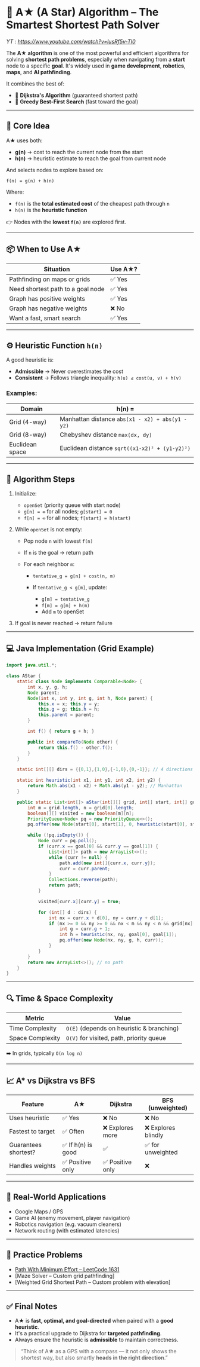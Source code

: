 
# 🌟 A★ (A Star) Algorithm – The Smartest Shortest Path Solver

_YT : https://www.youtube.com/watch?v=lusRf5v-TI0_

The **A★ algorithm** is one of the most powerful and efficient algorithms for solving **shortest path problems**, especially when navigating from a **start** node to a specific **goal**. It's widely used in **game development**, **robotics**, **maps**, and **AI pathfinding**.

It combines the best of:

* 🧭 **Dijkstra's Algorithm** (guaranteed shortest path)
* 🚀 **Greedy Best-First Search** (fast toward the goal)

---

## 🧠 Core Idea

A★ uses both:

* **g(n)** → cost to reach the current node from the start
* **h(n)** → heuristic estimate to reach the goal from current node

And selects nodes to explore based on:

```text
f(n) = g(n) + h(n)
```

Where:

* `f(n)` is the **total estimated cost** of the cheapest path through `n`
* `h(n)` is the **heuristic function**

👉 Nodes with the **lowest `f(n)`** are explored first.

---

## 📦 When to Use A★

| Situation                         | Use A★? |
| --------------------------------- | ------- |
| Pathfinding on maps or grids      | ✅ Yes   |
| Need shortest path to a goal node | ✅ Yes   |
| Graph has positive weights        | ✅ Yes   |
| Graph has negative weights        | ❌ No    |
| Want a fast, smart search         | ✅ Yes   |

---

## ⚙️ Heuristic Function `h(n)`

A good heuristic is:

* **Admissible** → Never overestimates the cost
* **Consistent** → Follows triangle inequality: `h(u) ≤ cost(u, v) + h(v)`

### Examples:

| Domain          | h(n) =                                           |
| --------------- | ------------------------------------------------ |
| Grid (4-way)    | Manhattan distance `abs(x1 - x2) + abs(y1 - y2)` |
| Grid (8-way)    | Chebyshev distance `max(dx, dy)`                 |
| Euclidean space | Euclidean distance `sqrt((x1-x2)² + (y1-y2)²)`   |

---

## 🧱 Algorithm Steps

1. Initialize:

   * `openSet` (priority queue with start node)
   * `g[n] = ∞` for all nodes; `g[start] = 0`
   * `f[n] = ∞` for all nodes; `f[start] = h(start)`
2. While `openSet` is not empty:

   * Pop node `n` with lowest `f(n)`
   * If `n` is the goal → return path
   * For each neighbor `m`:

     * `tentative_g = g[n] + cost(n, m)`
     * If `tentative_g < g[m]`, update:

       * `g[m] = tentative_g`
       * `f[m] = g[m] + h(m)`
       * Add `m` to openSet
3. If goal is never reached → return failure

---

## 💻 Java Implementation (Grid Example)

```java
import java.util.*;

class AStar {
    static class Node implements Comparable<Node> {
        int x, y, g, h;
        Node parent;
        Node(int x, int y, int g, int h, Node parent) {
            this.x = x; this.y = y;
            this.g = g; this.h = h;
            this.parent = parent;
        }

        int f() { return g + h; }

        public int compareTo(Node other) {
            return this.f() - other.f();
        }
    }

    static int[][] dirs = {{0,1},{1,0},{-1,0},{0,-1}}; // 4 directions

    static int heuristic(int x1, int y1, int x2, int y2) {
        return Math.abs(x1 - x2) + Math.abs(y1 - y2); // Manhattan
    }

    public static List<int[]> aStar(int[][] grid, int[] start, int[] goal) {
        int m = grid.length, n = grid[0].length;
        boolean[][] visited = new boolean[m][n];
        PriorityQueue<Node> pq = new PriorityQueue<>();
        pq.offer(new Node(start[0], start[1], 0, heuristic(start[0], start[1], goal[0], goal[1]), null));

        while (!pq.isEmpty()) {
            Node curr = pq.poll();
            if (curr.x == goal[0] && curr.y == goal[1]) {
                List<int[]> path = new ArrayList<>();
                while (curr != null) {
                    path.add(new int[]{curr.x, curr.y});
                    curr = curr.parent;
                }
                Collections.reverse(path);
                return path;
            }

            visited[curr.x][curr.y] = true;

            for (int[] d : dirs) {
                int nx = curr.x + d[0], ny = curr.y + d[1];
                if (nx >= 0 && ny >= 0 && nx < m && ny < n && grid[nx][ny] == 0 && !visited[nx][ny]) {
                    int g = curr.g + 1;
                    int h = heuristic(nx, ny, goal[0], goal[1]);
                    pq.offer(new Node(nx, ny, g, h, curr));
                }
            }
        }
        return new ArrayList<>(); // no path
    }
}
```

---

## 🔍 Time & Space Complexity

| Metric           | Value                                     |
| ---------------- | ----------------------------------------- |
| Time Complexity  | `O(E)` (depends on heuristic & branching) |
| Space Complexity | `O(V)` for visited, path, priority queue  |

➡️ In grids, typically `O(n log n)`

---

## 📈 A\* vs Dijkstra vs BFS

| Feature              | A★                | Dijkstra        | BFS (unweighted)   |
| -------------------- | ----------------- | --------------- | ------------------ |
| Uses heuristic       | ✅ Yes             | ❌ No            | ❌ No               |
| Fastest to target    | ✅ Often           | ❌ Explores more | ❌ Explores blindly |
| Guarantees shortest? | ✅ If h(n) is good | ✅               | ✅ for unweighted   |
| Handles weights      | ✅ Positive only   | ✅ Positive only | ❌                  |

---

## 🚀 Real-World Applications

* Google Maps / GPS
* Game AI (enemy movement, player navigation)
* Robotics navigation (e.g. vacuum cleaners)
* Network routing (with estimated latencies)

---

## 🧪 Practice Problems

* [Path With Minimum Effort – LeetCode 1631](https://leetcode.com/problems/path-with-minimum-effort/)
* \[Maze Solver – Custom grid pathfinding]
* \[Weighted Grid Shortest Path – Custom problem with elevation]

---

## ✅ Final Notes

* A★ is **fast, optimal, and goal-directed** when paired with a **good heuristic**.
* It's a practical upgrade to Dijkstra for **targeted pathfinding**.
* Always ensure the heuristic is **admissible** to maintain correctness.

> “Think of A★ as a GPS with a compass — it not only shows the shortest way, but also smartly **heads in the right direction**.”

